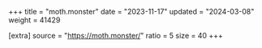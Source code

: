+++
title = "moth.monster"
date = "2023-11-17"
updated = "2024-03-08"
weight = 41429

[extra]
source = "https://moth.monster/"
ratio = 5
size = 40
+++
